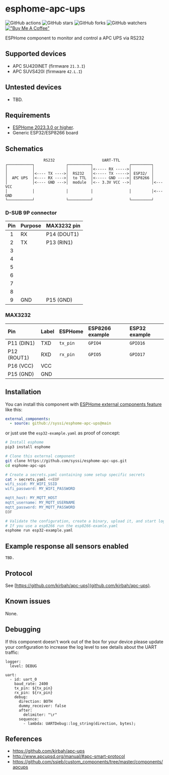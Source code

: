 # esphome-apc-ups

![GitHub actions](https://github.com/syssi/esphome-apc-ups/actions/workflows/ci.yaml/badge.svg)
![GitHub stars](https://img.shields.io/github/stars/syssi/esphome-apc-ups)
![GitHub forks](https://img.shields.io/github/forks/syssi/esphome-apc-ups)
![GitHub watchers](https://img.shields.io/github/watchers/syssi/esphome-apc-ups)
[!["Buy Me A Coffee"](https://img.shields.io/badge/buy%20me%20a%20coffee-donate-yellow.svg)](https://www.buymeacoffee.com/syssi)

ESPHome component to monitor and control a APC UPS via RS232

## Supported devices

* APC SU420INET (firmware `21.3.I`)
* APC SUVS420I (firmware `42.L.I`)

## Untested devices

* TBD.

## Requirements

* [ESPHome 2023.3.0 or higher](https://github.com/esphome/esphome/releases).
* Generic ESP32/ESP8266 board

## Schematics

```
                 RS232                     UART-TTL
┌───────────┐              ┌──────────┐                ┌─────────┐
│           │              │          │<----- RX ----->│         │
│           │<---- TX ---->│  RS232   │<----- TX ----->│ ESP32/  │
│  APC UPS  │<---- RX ---->│  to TTL  │<----- GND ---->│ ESP8266 │
│           │<---- GND --->│  module  │<-- 3.3V VCC -->│         │<--- VCC
│           │              │          │                │         │<--- GND
└───────────┘              └──────────┘                └─────────┘
```

### D-SUB 9P connector

| Pin | Purpose      | MAX3232 pin       |
|:---:| :----------- | :---------------- |
|  1  | RX           | P14 (DOUT1)       |
|  2  | TX           | P13 (RIN1)        |
|  3  |              |                   |
|  4  |              |                   |
|  5  |              |                   |
|  6  |              |                   |
|  7  |              |                   |
|  8  |              |                   |
|  9  | GND          | P15 (GND)         |

### MAX3232

| Pin          | Label        | ESPHome     | ESP8266 example  | ESP32 example |
| :----------- | :----------- | :---------- | :--------------- | :------------ |
| P11 (DIN1)   | TXD          | `tx_pin`    | `GPIO4`          | `GPIO16`      |
| P12 (ROUT1)  | RXD          | `rx_pin`    | `GPIO5`          | `GPIO17`      |
| P16 (VCC)    | VCC          |             |                  |               |
| P15 (GND)    | GND          |             |                  |               |

## Installation

You can install this component with [ESPHome external components feature](https://esphome.io/components/external_components.html) like this:
```yaml
external_components:
  - source: github://syssi/esphome-apc-ups@main
```

or just use the `esp32-example.yaml` as proof of concept:

```bash
# Install esphome
pip3 install esphome

# Clone this external component
git clone https://github.com/syssi/esphome-apc-ups.git
cd esphome-apc-ups

# Create a secrets.yaml containing some setup specific secrets
cat > secrets.yaml <<EOF
wifi_ssid: MY_WIFI_SSID
wifi_password: MY_WIFI_PASSWORD

mqtt_host: MY_MQTT_HOST
mqtt_username: MY_MQTT_USERNAME
mqtt_password: MY_MQTT_PASSWORD
EOF

# Validate the configuration, create a binary, upload it, and start logs
# If you use a esp8266 run the esp8266-examle.yaml
esphome run esp32-example.yaml

```

## Example response all sensors enabled

```
TBD.
```

## Protocol

See [https://github.com/kirbah/apc-ups](github.com/kirbah/apc-ups).

## Known issues

None.

## Debugging

If this component doesn't work out of the box for your device please update your configuration to increase the log level to see details about the UART traffic:

```
logger:
  level: DEBUG

uart:
  - id: uart_0
    baud_rate: 2400
    tx_pin: ${tx_pin}
    rx_pin: ${rx_pin}
    debug:
      direction: BOTH
      dummy_receiver: false
      after:
        delimiter: "\r"
      sequence:
        - lambda: UARTDebug::log_string(direction, bytes);
```

## References

* https://github.com/kirbah/apc-ups
* http://www.apcupsd.org/manual/#apc-smart-protocol
* https://github.com/ssieb/custom_components/tree/master/components/apcups

